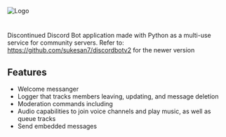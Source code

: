 
![Logo](https://socialify.git.ci/sukesan7/Discord-Bot/image?font=KoHo&name=1&owner=1&pattern=Solid&theme=Dark)


# 

Discontinued Discord Bot application made with Python as a multi-use service for community servers. 
Refer to: https://github.com/sukesan7/discordbotv2 for the newer version


## Features

- Welcome messanger
- Logger that tracks members leaving, updating, and message deletion
- Moderation commands including
- Audio capabilities to join voice channels and play music, as well as queue tracks
- Send embedded messages

